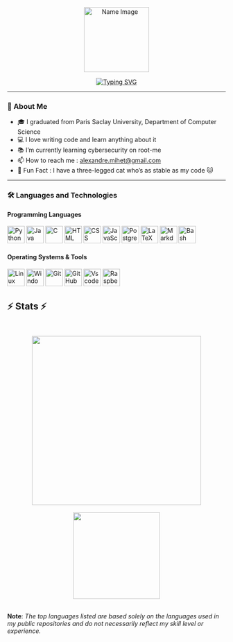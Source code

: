 <div align="center">
    <a target="_top" href="https://github.com/CometeLotus/">
        <img src="https://blog.flamingtext.com/blog/2024/10/30/flamingtext_com_1730296823_547559839.png" alt="Name Image" width="150" />
    </a>
</div>

<p align="center">
  <a href="https://git.io/typing-svg">
    <img src="https://readme-typing-svg.demolab.com?font=Fira+Code&size=30&duration=3000&pause=1000&color=0C64F0&center=true&vCenter=true&width=435&lines=Cybersecurity+Graduate;Coding+Enthusiast;CTF+Player+%F0%9F%9A%80" alt="Typing SVG" />
  </a>
</p>


---

### 📖 About Me

- 🎓 I graduated from Paris Saclay University, Department of Computer Science
- 💻 I love writing code and learn anything about it
- 📚 I’m currently learning cybersecurity on root-me
- 📫 How to reach me : alexandre.mihet@gmail.com
- 🎉 Fun Fact : I have a three-legged cat who’s as stable as my code 🐱


---
### 🛠️ Languages and Technologies

#### Programming Languages
<p>
  <img src="https://skillicons.dev/icons?i=python" alt="Python" width="40" height="40"/>
  <img src="https://skillicons.dev/icons?i=java" alt="Java" width="40" height="40"/>
  <img src="https://skillicons.dev/icons?i=c" alt="C" width="40" height="40"/>
    <img src="https://skillicons.dev/icons?i=html" alt="HTML" width="40" height="40"/>
  <img src="https://skillicons.dev/icons?i=css" alt="CSS" width="40" height="40"/>
  <img src="https://skillicons.dev/icons?i=javascript" alt="JavaScript" width="40" height="40"/>
<img src="https://skillicons.dev/icons?i=postgresql" alt="PostgreSQL" width="40" height="40"/>
<img src="https://skillicons.dev/icons?i=latex" alt="LaTeX" width="40" height="40"/>
  <img src="https://skillicons.dev/icons?i=markdown" alt="Markdown" width="40" height="40"/>
    <img src="https://skillicons.dev/icons?i=bash" alt="Bash" width="40" height="40"/>
</p>

#### Operating Systems & Tools
<p>
  <img src="https://skillicons.dev/icons?i=kali" alt="Linux" width="40" height="40"/>
  <img src="https://skillicons.dev/icons?i=windows" alt="Windows" width="40" height="40"/>
  <img src="https://skillicons.dev/icons?i=git" alt="Git" width="40" height="40"/>
  <img src="https://skillicons.dev/icons?i=github" alt="GitHub" width="40" height="40"/>
  <img src="https://skillicons.dev/icons?i=vscode" alt="Vscode" width="40" height="40"/>
<img src="https://skillicons.dev/icons?i=raspberrypi" alt="Raspberry Pi" width="40" height="40"/>
</p>


<h2 align="left">⚡ Stats ⚡</h2>
<br>
<p align=middle>
  <div align=middle>
    <a href="https://github.com/denvercoder1/github-readme-streak-stats" title="Go to Source">
      <img align="middle" width=390 src="https://streak-stats.demolab.com/?user=CometeLotus&theme=react&border=61dafb&hide_border=true" />
    </a>
  </div>
  <br>
  <div align=middle>
    <a href="https://github.com/CometeLotus/github-readme-stats">
      <img height=200 align="middle" src="https://github-readme-stats.vercel.app/api/top-langs/?username=CometeLotus&hide=c%23,powershell,Mathematica,Ruby,Objective-C,Objective-C%2b%2b,Cuda&title_color=61dafb&text_color=ffffff&icon_color=61dafb&bg_color=20232a&langs_count=8&layout=compact&border_color=61dafb&hide_border=true&size_weight=0.5&count_weight=0.5" />
    </a>
  </div>
  <br>
<p><strong>Note</strong>: <em>The top languages listed are based solely on the languages used in my public repositories and do not necessarily reflect my skill level or experience.</em></p>



